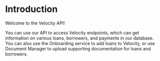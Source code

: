 # Introduction

Welcome to the Velocity API! 

You can use our API to access Velocity endpoints, which can get information on various loans, borrowers, and payments in our database. You can also use the Onboarding service to add loans to Velocity, or use Document Manager to upload supporting documentation for loans and borrowers.